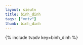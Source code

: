 ```yaml
--- 
layout: sieutv
title: binh_dinh
tags: ["vntv"]
thumb: binh_dinh
---
```

{% include tvadv key=binh_dinh %}

